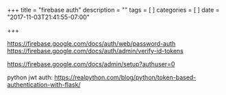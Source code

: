 +++
title = "firebase auth"
description = ""
tags = [
]
categories = [
]
date = "2017-11-03T21:41:55-07:00"

+++

https://firebase.google.com/docs/auth/web/password-auth
https://firebase.google.com/docs/auth/admin/verify-id-tokens


https://firebase.google.com/docs/admin/setup?authuser=0


python jwt auth: https://realpython.com/blog/python/token-based-authentication-with-flask/